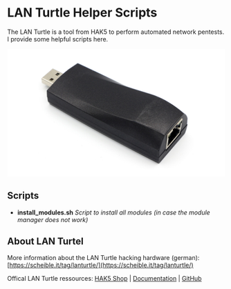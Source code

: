 # LAN Turtle Helper Scripts
The LAN Turtle is a tool from HAK5 to perform automated network pentests. I provide some helpful scripts here.

![LAN Turtle](HAK5-LAN-Turtle.jpg "LAN Turtle Hardware")

## Scripts

* **install_modules.sh** *Script to install all modules (in case the module manager does not work)*

## About LAN Turtel

More information about the LAN Turtle hacking hardware (german): [https://scheible.it/tag/lanturtle/](https://scheible.it/tag/lanturtle/)


Offical LAN Turtle ressources:
 [HAK5 Shop](https://hak5.org/products/lan-turtle) | [Documentation](https://docs.hak5.org/hc/en-us/categories/360000979313-LAN-Turtle) | [GitHub](https://github.com/hak5/lanturtle-modules)
